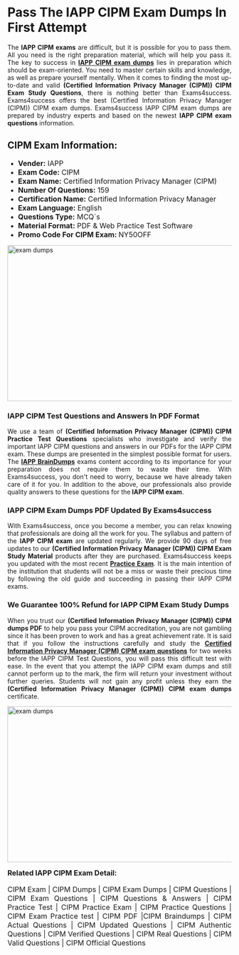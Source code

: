 <h1><strong><strong>Pass The IAPP CIPM Exam Dumps In First Attempt</strong></strong></h1> <p style="text-align:justify">The <strong>IAPP CIPM exams</strong> are difficult, but it is possible for you to pass them. All you need is the right preparation material, which will help you pass it. The key to success in <a href="https://www.exams4success.com/iapp/cipm-pdf-exam-dumps"><strong>IAPP CIPM exam dumps</strong></a> lies in preparation which should be exam-oriented. You need to master certain skills and knowledge, as well as prepare yourself mentally. When it comes to finding the most up-to-date and valid <strong>(Certified Information Privacy Manager (CIPM)) CIPM Exam Study Questions</strong>, there is nothing better than Exams4success. Exams4success offers the best (Certified Information Privacy Manager (CIPM)) CIPM exam dumps. Exams4success IAPP CIPM exam dumps are prepared by industry experts and based on the newest <strong>IAPP CIPM exam questions</strong> information.</p> <h2><strong><strong>CIPM Exam Information:</strong></strong></h2> <ul> <li><span style="font-size:16px"><strong>Vender:</strong> IAPP</span></li> <li><span style="font-size:16px"><strong>Exam Code:</strong> CIPM</span></li> <li><span style="font-size:16px"><strong>Exam Name:</strong> Certified Information Privacy Manager (CIPM)</span></li> <li><span style="font-size:16px"><strong>Number Of Questions:</strong> 159</span></li> <li><span style="font-size:16px"><strong>Certification Name:</strong> Certified Information Privacy Manager</span></li> <li><span style="font-size:16px"><strong>Exam Language:</strong> English</span></li> <li><span style="font-size:16px"><strong>Questions Type:</strong> MCQ`s</span></li> <li><span style="font-size:16px"><strong>Material Format:</strong> PDF & Web Practice Test Software</span></li> <li><span style="font-size:16px"><strong>Promo Code For CIPM Exam: </strong>NY50OFF</span></li> </ul> <p><a href="https://www.exams4success.com/iapp/cipm-pdf-exam-dumps" rel="no-follow"><img alt="exam dumps" src="https://www.certcollections.com/uploads/content/infrist1.png" style="height:350px; width:750px" /></a></p> <h3><strong>IAPP CIPM Test Questions and Answers In PDF Format</strong></h3> <p style="text-align:justify">We use a team of <strong>(Certified Information Privacy Manager (CIPM)) CIPM Practice Test Questions</strong> specialists who investigate and verify the important IAPP CIPM questions and answers in our PDFs for the IAPP CIPM exam. These dumps are presented in the simplest possible format for users. The <a href="https://www.exams4success.com/iapp-exam-dumps"><strong>IAPP BrainDumps</strong></a> exams content according to its importance for your preparation does not require them to waste their time. With Exams4success, you don't need to worry, because we have already taken care of it for you. In addition to the above, our professionals also provide quality answers to these questions for the<strong> IAPP CIPM exam</strong>.</p> <h3><strong> IAPP CIPM Exam Dumps PDF Updated By Exams4success</strong></h3> <p style="text-align:justify">With Exams4success, once you become a member, you can relax knowing that professionals are doing all the work for you. The syllabus and pattern of the <strong>IAPP CIPM exam </strong>are updated regularly. We provide 90 days of free updates to our <strong>(Certified Information Privacy Manager (CIPM)) CIPM Exam Study Material</strong> products after they are purchased. Exams4success keeps you updated with the most recent <a href="https://www.exams4success.com/"><strong>Practice Exam</strong></a>. It is the main intention of the institution that students will not be a miss or waste their precious time by following the old guide and succeeding in passing their IAPP CIPM exams.</p> <h3 style="text-align:justify"><strong>We Guarantee 100% Refund for IAPP CIPM Exam Study Dumps</strong></h3> <p style="text-align:justify">When you trust our <strong>(Certified Information Privacy Manager (CIPM)) CIPM dumps PDF</strong> to help you pass your CIPM accreditation, you are not gambling since it has been proven to work and has a great achievement rate. It is said that if you follow the instructions carefully and study the <a href="https://www.exams4success.com/iapp/cipm-pdf-exam-dumps"><strong>Certified Information Privacy Manager (CIPM) CIPM exam questions</strong></a> for two weeks before the IAPP CIPM Test Questions, you will pass this difficult test with ease. In the event that you attempt the IAPP CIPM exam dumps and still cannot perform up to the mark, the firm will return your investment without further queries. Students will not gain any profit unless they earn the <strong>(Certified Information Privacy Manager (CIPM)) CIPM exam dumps</strong> certificate.</p> <p style="text-align:justify"><a href="https://www.exams4success.com/iapp/cipm-pdf-exam-dumps" rel="no-follow"><img alt="exam dumps" src="https://www.certcollections.com/uploads/content/free_demo1.png" style="height:350px; width:750px" /></a></p> <p style="text-align:justify"><span style="font-size:16px"><strong>Related IAPP CIPM Exam Detail:</strong></span><br /> <br /> <span style="font-size:16px">CIPM Exam | CIPM Dumps | CIPM Exam Dumps | CIPM Questions | CIPM Exam Questions | CIPM Questions & Answers | CIPM Practice Test | CIPM Practice Exam | CIPM Practice Questions | CIPM Exam Practice test | CIPM PDF |CIPM Braindumps | CIPM Actual Questions | CIPM Updated Questions | CIPM Authentic Questions | CIPM Verified Questions | CIPM Real Questions | CIPM Valid Questions | CIPM Official Questions</span></p>
